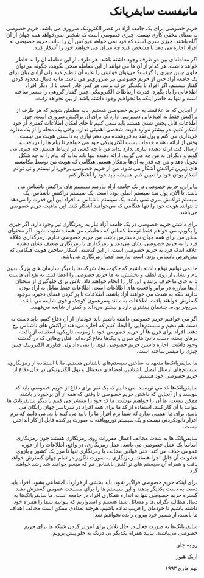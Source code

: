 
<div dir="rtl">

# مانیفست سایفرپانک



حریم خصوصی برای یک جامعه آزاد در عصر الکترونیک ضروری می باشد. حریم خصوصی به معنای مخفی کاری نیست. چیزی خصوصی است که شخص نمی‌خواهد همه جهان از آن آگاه باشند، چیزی سری است که فرد نمی خواهد هیچ‌کس آن را بداند. حریم خصوصی به افراد اجازه می دهد تا مشخص کنند چه میزان می خواهند خود را آشکار کنند.

اگر معامله‌ای بین دو طرف وجود داشته باشد، هر طرف از این معامله آن را به خاطر خواهد داشت. هر کدام از آن ها می توانند از این معامله سخن بگویند، چگونه می‌توان جلوی چنین چیزی را گرفت؟ می‌توان قوانینی را علیه آن تنظیم کرد ولی آزادی بیان برای یک جامعه آزاد حتی از حریم خصوصی نیز ضروری‌تر می باشد. ما به دنبال محدود کردن گفتار نیستیم. اگر افراد با یکدیگر حرف بزنند، هر کس قادر است تا از دیگر افراد اطلاعاتی را یاد بگیرد.  قدرت ارتباطات الکترونیکی چنین گفتار گروهی را میسر ساخته است و تنها به خاطر اینکه ما نخواهیم وجود داشته باشد از بین نخواهد رفت.

از آنجایی که ما علاقمند به حریم خصوصی هستیم، باید مطمئن شویم که هر طرف از تراکنش  فقط به اطلاعاتی دسترسی دارد که برای آن تراکنش ضروری است. چون اطلاعات قابل پخش شدن هستند باید سعی کنیم تا جای امکان اطلاعات کمتری از خود آشکار کنیم. در بیشتر موارد هویت شخصی اهمیتی ندارد. وقتی یک مجله را از یک مغازه خریداری می کنم و پول نقد به فروشنده می دهم نیازی به دانستن هویت من نیست. وقتی از ارائه دهنده خدمات پست الکترونیکی خود می خواهم تا پیام ها را دریافت و ارسال کند، ارائه دهنده نیازی ندارد بداند من با چه کسی در ارتباط هستم، چه چیزی می گویم و دیگران به من چه می گویند. ارائه دهنده تنها باید بداند که پیام را به چه شکل تحویل دهد و من چه قدر به آن‌ها بدهکار هستم. هنگامی که هویت من توسط مکانیسم های زیرین تراکنش آشکار می شود، من از حریم خصوصی برخوردار نیستم و نی توانم آشکار بودن خود را تعیین کنم. همیشه باید خود را آشکار کنم.


بنابراین، حریم خصوصی در یک جامعه آزاد نیازمند سیستم های تراکنش ناشناس می باشد. تا الان، پول نقد سیستم اصلی بوده است. یک سیستم تراکنش ناشناس، یک سیستم تراکنش سری نمی باشد. یک سیستم ناشناس به افراد این این قدرت را می‌دهد تا بتوانند هویت خود را تنها هنگامی که می‌خواهند آشکار کنند. این ماهیت حریم خصوصی می‌باشد.

برای داشتن حریم خصوصی در یک جامعه آزاد نیاز به رمزنگاری نیز وجود دارد. اگر چیزی را بگویم، می خواهم فقط توسط کسانی که مخاطب من هستند شنیده شود. اگر محتوای سخن من برای همه جهان در دسترس باشد، من حریم خصوصی ندارم. رمزگذاری علاقه فرد را به حریم خصوصی نشان می‌دهد و رمزگذاری با رمزنگاری ضعیف نشان دهنده علاقه اندک فرد به حریم خصوصی است. از این گذشته، آشکار ساختن هویت هنگامی که پیش‌فرض ناشناس بودن است نیازمند امضا رمزنگاری می‌باشد.

ما نمی توانیم توقع داشته باشیم که حکومت‌ها، شرکت‌ها یا دیگر سازمان های بزرگ بدون نام و نشان از روی لطف و بخشش، به ما حریم خصوصی را اعطا کنند. به نفع آن هاست تا به جای ما حرف بزنند و این کار را انجام خواهند داد. تلاش برای جلوگیری از سخنان آن‌ها مبارزه در برابر واقعیت های اطلاعات است. اطلاعات فقط تمایل به آزاد بودن ندارند بلکه به شدت می خواهند آزاد باشند. اطلاعات تا پر کردن فضای ذخیره موجود گسترش خواهند یافت. اطلاعات به مانند پسر‌عموی کوچک و قوی شایعه می باشد. سریع‌تر بوده، چشمان بیشتری دارد و بیشتر می‌داند و کمتر از شایعه می‌فهمد.

اگر می خواهیم حریم خصوصی داشته باشیم باید خودمان از آن دفاع کنیم. باید دست به دست هم دهیم و سیستم‌هایی را ایجاد کنیم که اجازه می‌دهند تراکنش های ناشناس رخ دهند. افراد برای قرن ها از حریم خصوصی خود با زمزمه، تاریکی، استفاده از پاکت، درهای بسته، دست دادن های سری و پیک‌ها دفاع کرده‌اند. فناوری‌هایی که در گذشته وجود داشت، اجازه داشتن حریم خصوصی قوی را نمی داد ولی فناوری الکترونیک چنین چیزی را میسر ساخته است.  

ما سایفرپانک‌ها متعهد به ساختن سیستم‌های ناشناس هستیم. ما با استفاده از رمزنگاری، سیستم‌های ارسال ایمیل ناشناس، امضاهای دیجیتال و پول الکترونیکی در حال دفاع از حریم خصوصی خود هستیم.

سایفرپانک‌ها کد می نویسند. می دانیم که یک نفر برای دفاع از حریم خصوصی باید کد بنویسد و از آنجایی که داشتن حریم خصوصی تا وقتی که همه از آن برخوردار باشند ممکن نیست، ما آن را خواهیم نوشت. ما کد خود را منتشر می کنیم تا دیگر سایفرپانک ها بتوانند با آن کار کنند. استفاده از کد ما برای همه افراد در سرتاسر جهان رایگان می باشد. برای ما اهمیتی ندارد که شما نرم افزار ما را تایید می کنید یا نه. می دانیم که نرم افزار نابود‌کردنی نیست و یک سیستم توزیع‌یافته به صورت پراکنده قابل از کار انداختن نیست.

سایفرپانک ها به شدت مخالف اعمال مقررات روی رمزنگاری هستند چون رمزنگاری اساساً یک عمل خصوصی می باشد. عمل رمزنگاری، در واقع، اطلاعات را از حوزه عمومی حذف می کند. حتی قوانین مخالف با رمزنگاری تنها تا مرز یک کشور و بازوی خشونت آن قابل اجرا هستند. رمزنگاری به صورت ناگزیر در تمام جهان گسترش خواهد یافت و همراه آن سیستم های تراکنش ناشناس هم که میسر خواهند شد رشد خواهند کرد.




برای اینکه حریم خصوصی فراگیر شود، باید بخشی از قرارداد اجتماعی بشود. افراد باید دست به دست یکدیگر بدهند و این سیستم ها را برای مصلحت عمومی گسترش دهند. گستره حریم خصوصی تنها به اندازه همکاری افراد در جامعه است. ما سایفرپانک‌ها به دنبال مطالبه نگرانی‌ها و مسائل شما هستیم و امیدواریم که بتوانیم شما را همراه خود داشته باشیم تا خودمان را فریب نداده باشیم. هرچند تعدادی ممکن است مخالف اهداف ما باشند، از مسیر خود بیرون رانده نخواهیم شد.

سایفرپانک‌ها به صورت فعال در حال تلاش برای امن‌تر کردن شبکه ها برای حریم خصوصی می‌باشند. بیایید همراه یکدیگر بی درنگ به جلو پیش برویم.

رو به جلو.

اریک هیوز

نهم مارچ ۱۹۹۳
</div>